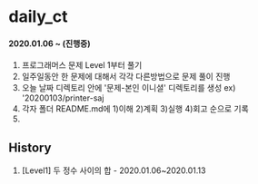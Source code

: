 # daily_ct

#### 2020.01.06 ~ (진행중)

1. 프로그래머스 문제 Level 1부터 풀기
2. 일주일동안 한 문제에 대해서 각각 다른방법으로 문제 풀이 진행 
3. 오늘 날짜 디렉토리 안에 '문제-본인 이니셜' 디렉토리를 생성 ex) '20200103/printer-saj
5. 각자 폴더 README.md에 1)이해 2)계획 3)실행 4)회고 순으로 기록
6. 



## History

1. [Level1] 두 정수 사이의 합 - 2020.01.06~2020.01.13

<!--stackedit_data:
eyJoaXN0b3J5IjpbMTU4NjE5MjgxMiwxMzA3NDU0MTk3LC0xMz
g3NDEwNTM2XX0=
-->
